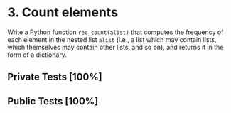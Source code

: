 # 3. Count elements

Write a Python function `rec_count(alist)` that computes the frequency of each element in the nested list `alist` (i.e., a list which may contain lists, which themselves may contain other lists, and so on), and returns it in the form of a dictionary.



## Private Tests [100%]

## Public Tests [100%]
